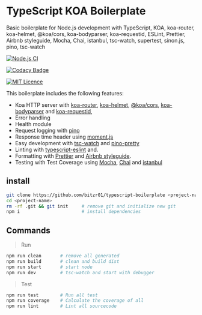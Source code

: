 # TypeScript KOA Boilerplate

Basic boilerplate for Node.js development with TypeScript, KOA, koa-router, koa-helmet, @koa/cors, koa-bodyparser, koa-requestid, ESLint, Prettier, Airbnb styleguide, Mocha, Chai, istanbul, tsc-watch, supertest, sinon.js, pino, tsc-watch

[![Node.js CI](https://github.com/bitzr01/typescript-koa-boilerplate/actions/workflows/node.js.yml/badge.svg)](https://github.com/bitzr01/typescript-koa-boilerplate/actions/workflows/node.js.yml)

[![Codacy Badge](https://app.codacy.com/project/badge/Grade/9fb6893882b34716a0a7ad97eea21ac1)](https://www.codacy.com/gh/bitzr01/typescript-koa-boilerplate/dashboard?utm_source=github.com&amp;utm_medium=referral&amp;utm_content=bitzr01/typescript-koa-boilerplate&amp;utm_campaign=Badge_Grade)

<!-- [![Build Status](https://travis-ci.com/alphabit1/nodejs-typescript-boilerplate.svg?branch=main)](https://travis-ci.com/alphabit1/nodejs-typescript-boilerplate) -->

<!--[![Coverage Status](https://coveralls.io/repos/github/bitzr01/typescript-boilerplate/badge.svg?branch=main)](https://coveralls.io/github/bitzr01/typescript-boilerplate?branch=main)-->

[<img alt="MIT Licence" src="https://badges.frapsoft.com/os/mit/mit.svg?v=103">](https://opensource.org/licenses/mit-license.php)

This boilerplate includes the following features:

-   Koa HTTP server with [koa-router](https://github.com/ZijianHe/koa-router), [koa-helmet](https://github.com/venables/koa-helmet#readme), [@koa/cors](https://github.com/koajs/cors), [koa-bodyparser](https://github.com/koajs/bodyparser) and [koa-requestid](https://github.com/uphold/koa-requestid/),
-   Error handling
-   Health module
-   Request logging with [pino](https://github.com/pinojs/pino)
-   Response time header using [moment.js](https://momentjs.com/)
-   Easy development with [tsc-watch](https://github.com/gilamran/tsc-watch#readme) and [pino-pretty](https://github.com/pinojs/pino-pretty)
-   Linting with [typescript-eslint](https://github.com/typescript-eslint/typescript-eslint) and.
-   Formatting with [Prettier](https://prettier.io/) and [Airbnb styleguide](https://github.com/airbnb/javascript).
-   Testing with Test Coverage using [Mocha](https://mochajs.org/), [Chai](https://www.chaijs.com/) and [istanbul](https://istanbul.js.org/)

## install

```zsh
git clone https://github.com/bitzr01/typescript-boilerplate <project-name>
cd <project-name>
rm -rf .git && git init     # remove git and initialize new git
npm i                       # install dependencies
```

## Commands

> Run

```zsh
npm run clean       # remove all generated
npm run build       # clean and build dist
npm run start       # start node
npm run dev         # tsc-watch and start with debugger
```

> Test

```zsh
npm run test        # Run all test
npm run coverage    # Calculate the coverage of all
npm run lint        # Lint all sourcecode
```
